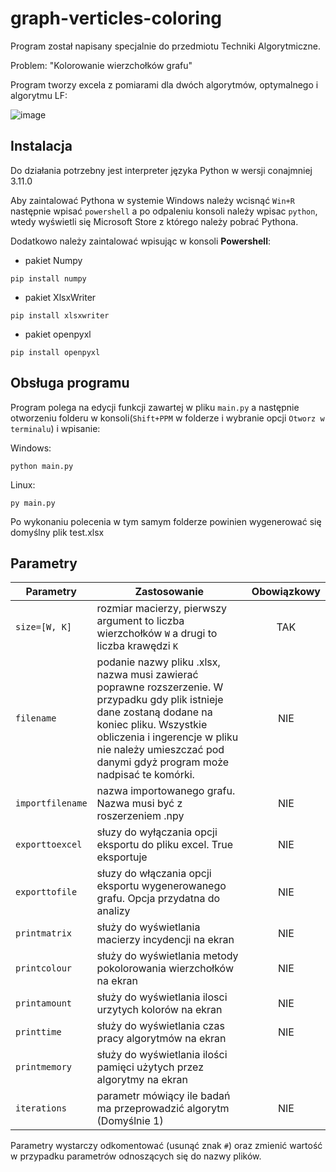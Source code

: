 # graph-verticles-coloring

Program został napisany specjalnie do przedmiotu Techniki Algorytmiczne.

Problem: "Kolorowanie wierzchołków grafu"

Program tworzy excela z pomiarami dla dwóch algorytmów, optymalnego i algorytmu LF:

![image](https://user-images.githubusercontent.com/63360050/233190172-8ba2b142-c338-4a34-986a-5dbd3277bc60.png)

## Instalacja

Do działania potrzebny jest interpreter języka Python w wersji conajmniej 3.11.0

Aby zaintalować Pythona w systemie Windows należy wcisnąć `Win+R` następnie wpisać `powershell` a po odpaleniu konsoli
należy wpisac `python`, wtedy wyświetli się Microsoft Store z którego należy pobrać Pythona.

Dodatkowo należy zaintalować wpisując w konsoli **Powershell**:

- pakiet Numpy

```
pip install numpy
```

- pakiet XlsxWriter

``` 
pip install xlsxwriter
```

- pakiet openpyxl

```
pip install openpyxl
```

## Obsługa programu

Program polega na edycji funkcji zawartej w pliku `main.py` a następnie otworzeniu folderu w konsoli(`Shift+PPM` w
folderze i wybranie opcji `Otworz w terminalu`) i wpisanie:

Windows:

```
python main.py
```

Linux:

```
py main.py
```

Po wykonaniu polecenia w tym samym folderze powinien wygenerować się domyślny plik test.xlsx

## Parametry

| Parametry        | Zastosowanie                                                                                                                                                                                                                                               | Obowiązkowy |
|------------------|------------------------------------------------------------------------------------------------------------------------------------------------------------------------------------------------------------------------------------------------------------|:-----------:|
| `size=[W, K]`    | rozmiar macierzy, pierwszy argument to liczba wierzchołków `W` a drugi to liczba krawędzi `K`                                                                                                                                                              |     TAK     |
| `filename`       | podanie nazwy pliku .xlsx, nazwa musi zawierać poprawne rozszerzenie. W przypadku gdy plik istnieje dane zostaną dodane na koniec pliku. Wszystkie obliczenia i ingerencje w pliku nie należy umieszczać pod danymi gdyż program może nadpisać te komórki. |     NIE     |
| `importfilename` | nazwa importowanego grafu. Nazwa musi być z roszerzeniem .npy                                                                                                                                                                                              |     NIE     |
| `exporttoexcel`  | słuzy do wyłączania opcji eksportu do pliku excel. True eksportuje                                                                                                                                                                                         |     NIE     |
| `exporttofile`   | słuzy do włączania opcji eksportu wygenerowanego grafu. Opcja przydatna do analizy                                                                                                                                                                         |     NIE     |
| `printmatrix`    | służy do wyświetlania macierzy incydencji na ekran                                                                                                                                                                                                         |     NIE     |
| `printcolour`    | służy do wyświetlania metody pokolorowania wierzchołków na ekran                                                                                                                                                                                           |     NIE     |
| `printamount`    | służy do wyświetlania ilosci urzytych kolorów na ekran                                                                                                                                                                                                     |     NIE     |
| `printtime`      | służy do wyświetlania czas pracy algorytmów na ekran                                                                                                                                                                                                       |     NIE     |
| `printmemory`    | służy do wyświetlania ilości pamięci użytych przez algorytmy na ekran                                                                                                                                                                                      |             |
| `iterations`     | parametr mówiący ile badań ma przeprowadzić algorytm (Domyślnie 1)                                                                                                                                                                                         |     NIE     |

Parametry wystarczy odkomentować (usunąć znak `#`) oraz zmienić wartość w przypadku parametrów odnoszących się do nazwy
plików.
